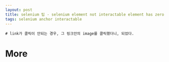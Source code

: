 ```yaml
---
layout: post
title: selenium 팁 - selenium element not interactable element has zero size anchor 
tags: selenium anchor interactable
---
```


```
# link가 클릭이 안되는 경우, 그 링크안의 image를 클릭했더니, 되었다.
```

# More
